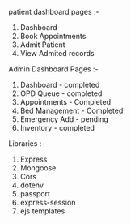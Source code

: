 patient dashboard pages :- 
1. Dashboard
2. Book Appointments
3. Admit Patient
4. View Admited records 

Admin Dashboard Pages :- 
1. Dashboard - completed
2. OPD Queue - completed
3. Appointments - Completed
4. Bed Management - Completed
5. Emergency Add - pending
6. Inventory - completed


Libraries :- 
1. Express
2. Mongoose
3. Cors
4. dotenv
5. passport
6. express-session
7. ejs templates